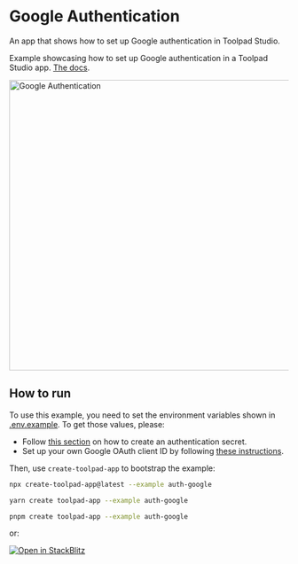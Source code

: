 # Google Authentication

<p class="description">An app that shows how to set up Google authentication in Toolpad Studio.</p>

Example showcasing how to set up Google authentication in a Toolpad Studio app. [The docs](https://mui.com/toolpad-studio/concepts/authentication/).

<a target="_blank">
  <img src="https://mui.com/static/toolpad/marketing/auth-google.png" alt="Google Authentication" style="aspect-ratio: 131/88;" width="524">
</a>

## How to run

To use this example, you need to set the environment variables shown in [.env.example](.env.example).
To get those values, please:

- Follow [this section](https://mui.com/toolpad-studio/concepts/authentication/#authentication-secret) on how to create an authentication secret.
- Set up your own Google OAuth client ID by following [these instructions](https://mui.com/toolpad-studio/concepts/authentication/#google).

Then, use `create-toolpad-app` to bootstrap the example:

```bash
npx create-toolpad-app@latest --example auth-google
```

```bash
yarn create toolpad-app --example auth-google
```

```bash
pnpm create toolpad-app --example auth-google
```

or:

[![Open in StackBlitz](https://developer.stackblitz.com/img/open_in_stackblitz.svg)](https://stackblitz.com/fork/github/mui/mui-toolpad/tree/master/examples/auth-google)
